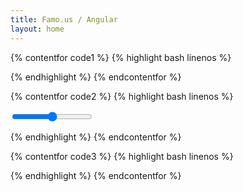 ```yaml
---
title: Famo.us / Angular
layout: home
---
```


{% contentfor code1 %}
{% highlight bash linenos %}

<fa-modifier fa-translate="[square.x, 40]" ng-repeat='square in squares'>
  <fa-surface fa-size="[40, 40]" class="square">
  </fa-surface>
</fa-modifier>

{% endhighlight %}
{% endcontentfor %}



{% contentfor code2 %}
{% highlight bash linenos %}

<input type="range" ng-model="translateX">

<fa-modifier fa-translate="[translateX, 0]">
  <fa-surface fa-size="[40, 40]" class="square">
  </fa-surface>
</fa-modifier>

{% endhighlight %}
{% endcontentfor %}



{% contentfor code3 %}
{% highlight bash linenos %}

<fa-modifier fa-translate="[50, 0]" ng-if="translate == true">
  <fa-surface fa-size="[40, 40]">
  </fa-surface>
</fa-modifier>

{% endhighlight %}
{% endcontentfor %}
